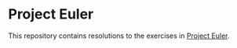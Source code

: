 # Project Euler

This repository contains resolutions to the exercises in [Project Euler](https://projecteuler.net/).
